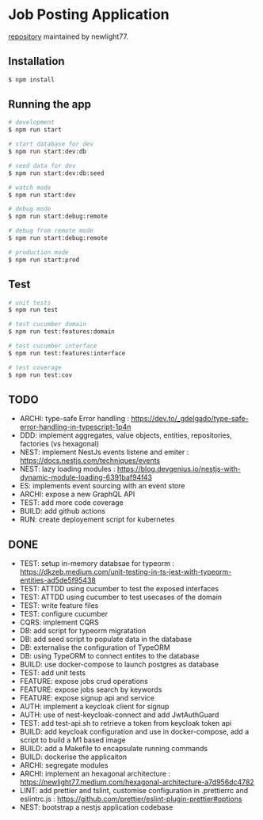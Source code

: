 
# Job Posting Application

[repository](https://github.com/newlight77/app-jobs-nestjs-keycloak) maintained by newlight77.

## Installation

```bash
$ npm install
```

## Running the app

```bash
# development
$ npm run start

# start database for dev
$ npm run start:dev:db

# seed data for dev
$ npm run start:dev:db:seed

# watch mode
$ npm run start:dev

# debug mode
$ npm run start:debug:remote

# debug from remote mode
$ npm run start:debug:remote

# production mode
$ npm run start:prod
```

## Test

```bash
# unit tests
$ npm run test

# test cucumber domain
$ npm run test:features:domain

# test cucumber interface
$ npm run test:features:interface

# test coverage
$ npm run test:cov
```

## TODO

- ARCHI: type-safe Error handling : https://dev.to/_gdelgado/type-safe-error-handling-in-typescript-1p4n
- DDD: implement aggregates, value objects, entities, repositories, factories (vs hexagonal)
- NEST: implement NestJs events listene and emiter : https://docs.nestjs.com/techniques/events
- NEST: lazy loading modules : https://blog.devgenius.io/nestjs-with-dynamic-module-loading-6391baf94f43
- ES: implements event sourcing with an event store
- ARCHI: expose a new GraphQL API
- TEST: add more code coverage
- BUILD: add github actions
- RUN: create deployement script for kubernetes

## DONE

- TEST: setup in-memory databsae for typeorm : https://dkzeb.medium.com/unit-testing-in-ts-jest-with-typeorm-entities-ad5de5f95438
- TEST: ATTDD using cucumber to test the exposed interfaces
- TEST: ATTDD using cucumber to test usecases of the domain
- TEST: write feature files
- TEST: configure cucumber
- CQRS: implement CQRS
- DB: add script for typeorm migratation
- DB: add seed script to populate data in the database
- DB: externalise the configuration of TypeORM
- DB: using TypeORM to connect entites to the database
- BUILD: use docker-compose to launch postgres as database
- TEST: add unit tests
- FEATURE: expose jobs crud operations
- FEATURE: expose jobs search by keywords
- FEATURE: expose signup api and service
- AUTH: implement a keycloak client for signup
- AUTH: use of nest-keycloak-connect and add JwtAuthGuard
- TEST: add test-api.sh to retrieve a token from keycloak token api
- BUILD: add keycloak configuration and use in docker-compose, add a script to build a M1 based image
- BUILD: add a Makefile to encapsulate running commands
- BUILD: dockerise the applicaiton
- ARCHI: segregate modules
- ARCHI: implement an hexagonal architecture : https://newlight77.medium.com/hexagonal-architecture-a7d956dc4782
- LINT: add prettier and tslint, customise configuration in .prettierrc and eslintrc.js : https://github.com/prettier/eslint-plugin-prettier#options
- NEST: bootstrap a nestjs application codebase
